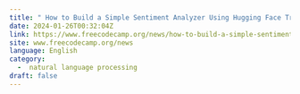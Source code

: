 ```yaml
---
title: " How to Build a Simple Sentiment Analyzer Using Hugging Face Transformer "
date: 2024-01-26T00:32:04Z
link: https://www.freecodecamp.org/news/how-to-build-a-simple-sentiment-analyzer-using-hugging-face-transformer/?utm_medium=RSS&utm_source=news.12bit.vn
site: www.freecodecamp.org/news
language: English
category:
  -  natural language processing 
draft: false
---
```

